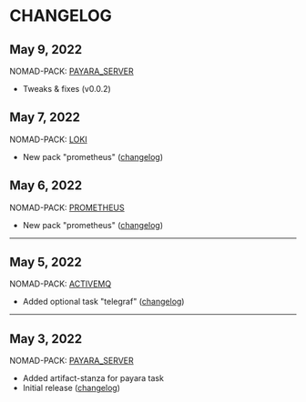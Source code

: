 # CHANGELOG

## May 9, 2022

NOMAD-PACK: [PAYARA_SERVER](packs/payara_server/README.md)
  * Tweaks & fixes (v0.0.2)

## May 7, 2022

NOMAD-PACK: [LOKI](packs/loki/README.md)

  * New pack "prometheus" ([changelog](packs/loki/CHANGELOG.md))

## May 6, 2022

NOMAD-PACK: [PROMETHEUS](packs/prometheus/README.md)

  * New pack "prometheus" ([changelog](packs/prometheus/CHANGELOG.md))

---
## May 5, 2022

NOMAD-PACK: [ACTIVEMQ](packs/activemq/README.md)

  * Added optional task "telegraf" ([changelog](packs/activemq/CHANGELOG.md))

---

## May 3, 2022

NOMAD-PACK: [PAYARA_SERVER](packs/payara_server/README.md)

  * Added artifact-stanza for payara task
  * Initial release ([changelog](packs/payara_server/CHANGELOG.md))
